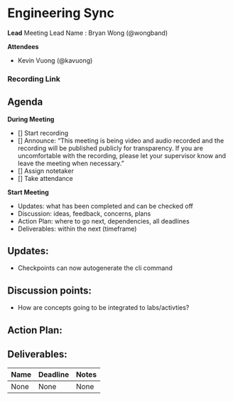 # Engineering Sync
**Lead**
Meeting Lead Name : Bryan Wong (@wongband)

**Attendees**
* Kevin Vuong (@kavuong) 

### Recording Link


## Agenda
**During Meeting**
- [] Start recording
- [] Announce:
“This meeting is being video and audio recorded and the recording will be published publicly for transparency. If you are uncomfortable with the recording, please let your supervisor know and leave the meeting when necessary.”
- [] Assign notetaker
- [] Take attendance

**Start Meeting**
* Updates: what has been completed and can be checked off
* Discussion: ideas, feedback, concerns, plans
* Action Plan: where to go next, dependencies, all deadlines
* Deliverables: within the next (timeframe)

## Updates:
- Checkpoints can now autogenerate the cli command

## Discussion points:
- How are concepts going to be integrated to labs/activties?

## Action Plan:

## Deliverables:
Name  | Deadline | Notes
------|----------|--------
None | None | None

